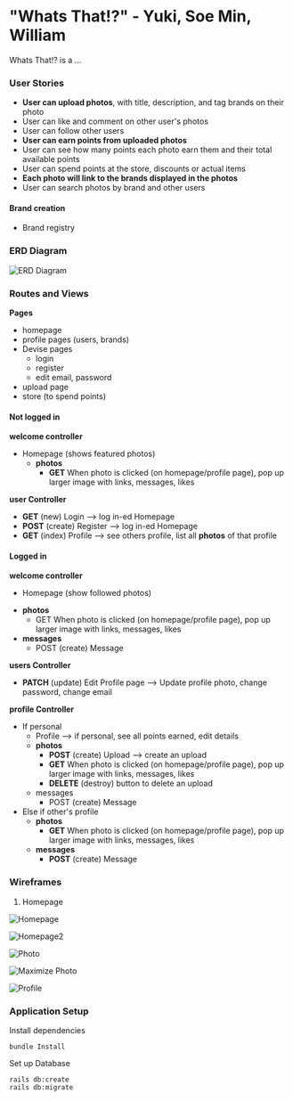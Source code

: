 # "Whats That!?" - Yuki, Soe Min, William

Whats That!? is a ...

### User Stories

* **User can upload photos**, with title, description, and tag brands on their photo
* User can like and comment on other user's photos
* User can follow other users
* **User can earn points from uploaded photos**
* User can see how many points each photo earn them and their total available points
* User can spend points at the store, discounts or actual items
* **Each photo will link to the brands displayed in the photos**
* User can search photos by brand and other users

#### Brand creation
* Brand registry

### ERD Diagram

![ERD Diagram](public/Project_3_ERDv2.png)

### Routes and Views

**Pages**
- homepage
- profile pages (users, brands)
- Devise pages
  - login
  - register
  - edit email, password
- upload page
- store (to spend points)

#### Not logged in
**welcome controller**
- Homepage (shows featured photos)
  - **photos**
    - **GET** When photo is clicked (on homepage/profile page), pop up larger image with links, messages, likes

**user Controller**
- **GET** (new) Login --> log in-ed Homepage
- **POST** (create) Register --> log in-ed Homepage
- **GET** (index) Profile --> see others profile, list all **photos** of that profile

#### Logged in
**welcome controller**

*  Homepage (show followed photos)

  - **photos**
    - GET When photo is clicked (on homepage/profile page), pop up larger image with links, messages, likes
  - **messages**
    - POST (create) Message

**users Controller**
- **PATCH** (update) Edit Profile page --> Update profile photo, change password, change email

**profile Controller**
* If personal
  - Profile --> if personal, see all points earned, edit details
  - **photos**
    - **POST** (create) Upload --> create an upload
    - **GET** When photo is clicked (on homepage/profile page), pop up larger image with links, messages, likes
    - **DELETE** (destroy) button to delete an upload
  - messages
    - POST (create) Message
* Else if other's profile
  - **photos**
    - **GET** When photo is clicked (on homepage/profile page), pop up larger image with links, messages, likes
  - **messages**
    - **POST** (create) Message

### Wireframes

1. Homepage

![Homepage](public/homepage.png)

![Homepage2](public/Main_Page_Wireframe.png)

![Photo](public/photo.png)

![Maximize Photo](public/Maximized_Photo_Popup.png)

![Profile](public/Profile_Page_Wireframe.png)

### Application Setup

Install dependencies
```
bundle Install
```
Set up Database
```
rails db:create
rails db:migrate
```
